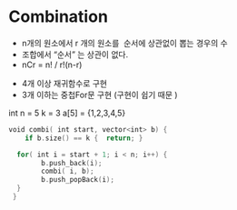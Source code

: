 # Combination
- n개의 원소에서 r 개의 원소를  순서에 상관없이 뽑는 경우의 수 
- 조합에서 “순서” 는 상관이 없다. 
- nCr = n! / r!(n-r)

* 4개 이상 재귀함수로 구현 
* 3개 이하는 중첩For문 구현 (구현이 쉽기 때문 ) 


int n = 5 
k = 3
a[5] = {1,2,3,4,5}

```swift
void combi( int start, vector<int> b) {
	if b.size() == k {	return;	}

  for( int i = start + 1; i < n; i++) { 
        b.push_back(i);
        combi( i, b);
        b.push_popBack(i);	
  }
 }
```
